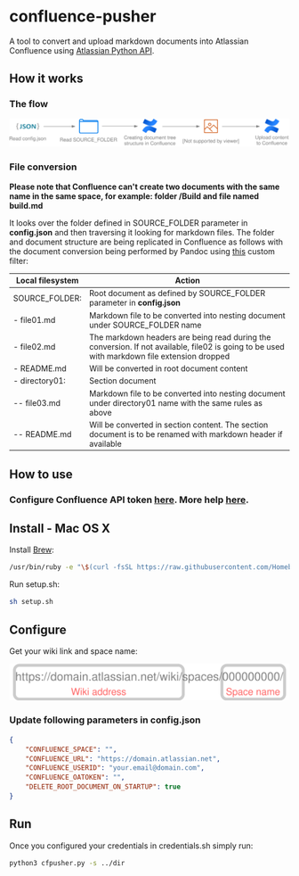 # confluence-pusher

A tool to convert and upload markdown documents into Atlassian Confluence using [Atlassian Python API](https://atlassian-python-api.readthedocs.io/en/latest/index.html).

## How it works

### The flow

![the flow](./img/flow.svg)

### File conversion

**Please note that Confluence can't create two documents with the same name in the same space, for example: folder /Build and file named build.md**

It looks over the folder defined in SOURCE_FOLDER parameter in **config.json** and then traversing it looking for markdown files. The folder and document structure are being replicated in Confluence as follows with the document conversion being performed by Pandoc using [this](https://github.com/jpbarrette/pandoc-confluence-writer/blob/master/confluence.lua) custom filter:

|Local filesystem|Action|
| ------------- | ----------- |
|SOURCE_FOLDER: |Root document as defined by SOURCE_FOLDER parameter in **config.json**
|- file01.md    |Markdown file to be converted into nesting document under SOURCE_FOLDER name
|- file02.md    |The markdown headers are being read during the conversion. If not available, file02 is going to be used with markdown file extension dropped
|- README.md    |Will be converted in root document content
|- directory01: |Section document
|-- file03.md  |Markdown file to be converted into nesting document under directory01 name with the same rules as above
|-- README.md  |Will be converted in section content. The section document is to be renamed with markdown header if available

## How to use

### Configure Confluence API token [here](https://id.atlassian.com/manage/api-tokens). More help [here](https://confluence.atlassian.com/cloud/api-tokens-938839638.html).

## Install - Mac OS X

Install [Brew](https://brew.sh/):

```bash
/usr/bin/ruby -e "\$(curl -fsSL https://raw.githubusercontent.com/Homebrew/install/master/install)"
```

Run setup.sh:

```bash
sh setup.sh
```

## Configure

Get your wiki link and space name:

![Confluence link example](./img/configuration.svg)

### Update following parameters in **config.json**

```json
{
    "CONFLUENCE_SPACE": "",
    "CONFLUENCE_URL": "https://domain.atlassian.net",
    "CONFLUENCE_USERID": "your.email@domain.com",
    "CONFLUENCE_OATOKEN": "",
    "DELETE_ROOT_DOCUMENT_ON_STARTUP": true
}
```

## Run

Once you configured your credentials in credentials.sh simply run:

```bash
python3 cfpusher.py -s ../dir
```
